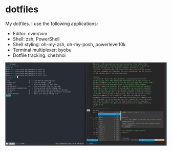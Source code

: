 # dotfiles
My dotfiles.
I use the following applications:
- Editor: nvim/vim
- Shell: zsh, PowerShell
- Shell styling: oh-my-zsh, oh-my-posh, powerlevel10k
- Terminal multiplexer: byobu
- Dotfile tracking: chezmoi

![Screenshot](https://raw.githubusercontent.com/AvivYaish/dotfiles/master/screenshot.jpg)
